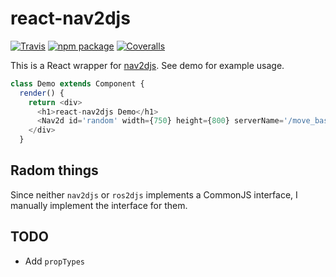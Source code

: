 # react-nav2djs

[![Travis][build-badge]][build]
[![npm package][npm-badge]][npm]
[![Coveralls][coveralls-badge]][coveralls]

This is a React wrapper for [nav2djs](http://wiki.ros.org/nav2djs). See demo for example usage.

```javascript
class Demo extends Component {
  render() {
    return <div>
      <h1>react-nav2djs Demo</h1>
      <Nav2d id='random' width={750} height={800} serverName='/move_base'/>
    </div>
  }
```
## Radom things

Since neither `nav2djs` or `ros2djs` implements a CommonJS interface, I manually implement the interface for them.

## TODO

- Add `propTypes`

[build-badge]: https://img.shields.io/travis/user/repo/master.png?style=flat-square
[build]: https://travis-ci.org/user/repo

[npm-badge]: https://img.shields.io/npm/v/npm-package.png?style=flat-square
[npm]: https://www.npmjs.org/package/npm-package

[coveralls-badge]: https://img.shields.io/coveralls/user/repo/master.png?style=flat-square
[coveralls]: https://coveralls.io/github/user/repo
